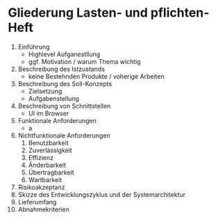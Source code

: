 # Gliederung Lasten- und pflichten-Heft

1. Einführung  
   *   Highlevel Aufganestllung
   *   ggf. Motivation / warum Thema wichtig
2. Beschreibung des Istzustands
   *    keine Bestehnden Produkte / voherige Arbeiten
3. Beschreibung des Soll-Konzepts
   *    Zielsetzung
   *    Aufgabenstellung
4. Beschreibung von Schnittstellen
   *   UI im Browser
5. Funktionale Anforderungen
   *    a
6. Nichtfunktionale Anforderungen
   1. Benutzbarkeit
   2. Zuverlässigkeit
   3. Effizienz
   4. Änderbarkeit
   5. Übertragbarkeit
   6. Wartbarkeit
7. Risikoakzeptanz
8. Skizze des Entwicklungszyklus und der Systemarchitektur
9.  Lieferumfang
10. Abnahmekriterien
